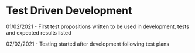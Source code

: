 # Test Driven Development

01/02/2021 - First test propositions written to be used in development, tests and expected results listed

02/02/2021 - Testing started after development following test plans